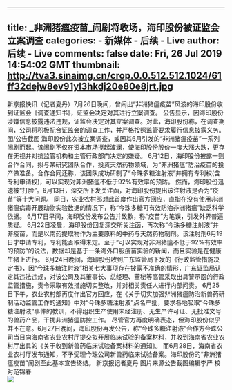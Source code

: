 
---
title: _非洲猪瘟疫苗_闹剧将收场，海印股份被证监会立案调查
categories: 
    - 新媒体
    - 后续 - Live
author: 后续 - Live
comments: false
date: Fri, 26 Jul 2019 14:54:02 GMT
thumbnail: http://tva3.sinaimg.cn/crop.0.0.512.512.1024/61ff32dejw8ev91yl3hkdj20e80e8jrt.jpg
---

<div>   
新京报快讯（记者夏丹）7月26日晚间，曾闹出“非洲猪瘟疫苗”风波的海印股份收到证监会《调查通知书》，证监会决定对其进行立案调查。 公告显示，因海印股份涉嫌信息披露违法违规，证监会决定对其立案调查。对此，海印股份称，在调查期间，公司将积极配合证监会的调查工作，并严格按照监管要求履行信息披露义务。图/公告截图 海印股份此次被立案调查，或因其6月引发的“非洲猪瘟疫苗”一系列闹剧而起。该闹剧不仅在资本市场搅起波澜，使海印股份股价一度大涨大跌，更存在无视并对抗监管机构和主管行政部门决定的嫌疑。 6月12日，海印股份披露一则合作合同，拟与某研究团队合作，投资天然药物领域，为“非洲猪瘟”防治疫苗的投产做准备。合作合同还称，该团队成功研制了“今珠多糖注射液”并拥有专利权(含专利申请权)，可以实现对非洲猪瘟不低于92%有效率的预防。 然而，海印股份迅速被“打脸”。6月13日，深交所下发关注函，对海印股份提出该注射液是否为“疫苗”等十大问题。 同日，农业农村部对此首度作出官方回应，直指在没有使用非洲猪瘟病毒开展动物实验数据的情况下，称“今珠多糖可有效防治非洲猪瘟”缺乏科学依据。 6月17日早间，海印股份发布公告并致歉，称“疫苗”为笔误，引发外界普遍质疑。 6月22日凌晨，海印股份回复深交所关注函，再次称“今珠多糖注射液”并非疫苗，而是以南药提取物作为主要原料的中药与天然药物制剂。该注射剂6月19日才申请专利，专利能否取得未定。至于“可以实现对非洲猪瘟不低于92%有效率的预防”的说法，数据却是基于一条海外口服疫苗实验的新闻，而且实验是在健康生猪上进行。 6月24日晚间，海印股份收到广东监管局下发的《行政监管措施决定书》，因“今珠多糖注射液”相关七大事项存在披露不准确的情形，广东证监局认定其违法违规，对该公司及其董事长、总经理、董秘等高管采取出具警示函的行政监管措施，责令采取有效措施切实整改，并对相关责任人进行内部问责。 6月25日下午，农业农村部再度作出官方回应，在《关于切实加强非洲猪瘟防治新兽药研制活动监管工作的通知》中对“今珠多糖注射液”点名严批，要求各地吸取“今珠多糖注射液”事件的教训，不得组织生产使用未经注册、无生产许可证、无批准文号的兽药产品，干扰非洲猪瘟防控工作。 尽管官方再度明确表态，但海印股份似乎并不在意。6月27日晚间，海印股份再发公告，称“今珠多糖注射液”合作方今珠公司当日向海南省农业农村厅提交拟开展临床试验的备案材料，并收到海南省农业农村厅出具的《关于收到新兽药临床试验备案材料的通知》。 而6月28日，海南省农业农村厅发布通知，不予受理今珠公司新兽药临床试验备案。海印股份的“非洲猪瘟疫苗”闹剧至此基本宣告终结。 新京报记者夏丹 图片来源公告截图编辑李严 校对范锦春<br><img src="http://tva3.sinaimg.cn/crop.0.0.512.512.1024/61ff32dejw8ev91yl3hkdj20e80e8jrt.jpg" referrerpolicy="no-referrer">  
</div>
            